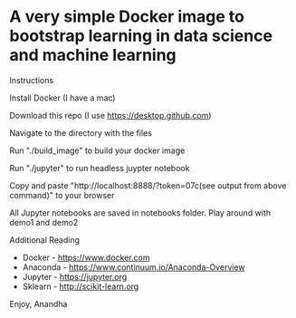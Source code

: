# A very simple Docker image to bootstrap learning in data science and machine learning

Instructions

Install Docker (I have a mac)

Download this repo (I use https://desktop.github.com)

Navigate to the directory with the files

Run "./build_image" to build your docker image

Run "./jupyter" to run headless juypter notebook

Copy and paste "http://localhost:8888/?token=07c(see output from above command)" to your browser

All Jupyter notebooks are saved in notebooks folder. Play around with demo1 and demo2

Additional Reading
 - Docker   - https://www.docker.com
 - Anaconda - https://www.continuum.io/Anaconda-Overview
 - Jupyter  - https://jupyter.org
 - Sklearn  - http://scikit-learn.org

Enjoy, Anandha

